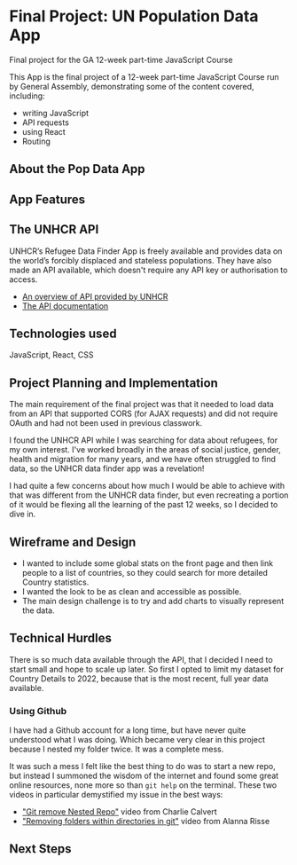 # Final Project: UN Population Data App

Final project for the GA 12-week part-time JavaScript Course

This App is the final project of a 12-week part-time JavaScript Course run by General Assembly, demonstrating some of the content covered, including:

- writing JavaScript
- API requests
- using React
- Routing

## About the Pop Data App
## App Features

## The UNHCR API
UNHCR’s Refugee Data Finder App is freely available and provides data on the world’s forcibly displaced and stateless populations.
They have also made an API available, which doesn't require any API key or authorisation to access.

- [An overview of API provided by UNHCR](https://www.unhcr.org/refugee-statistics/insights/explainers/forcibly-displaced-api.html)
- [The API documentation](https://api.unhcr.org/docs/refugee-statistics.html)

## Technologies used

JavaScript, React, CSS

## Project Planning and Implementation

The main requirement of the final project was that it needed to load data from an API that supported CORS (for AJAX requests) and did not require OAuth and had not been used in previous classwork.

I found the UNHCR API while I was searching for data about refugees, for my own interest. I've worked broadly in the areas of social justice, gender, health and migration for many years, and we have often struggled to find data, so the UNHCR data finder app was a revelation!

I had quite a few concerns about how much I would be able to achieve with that was different from the UNHCR data finder, but even recreating a portion of it would be flexing all the learning of the past 12 weeks, so I decided to dive in.

## Wireframe and Design
- I wanted to include some global stats on the front page and then link people to a list of countries, so they could search for more detailed Country statistics.
- I wanted the look to be as clean and accessible as possible. 
- The main design challenge is to try and add charts to visually represent the data.

## Technical Hurdles
There is so much data available through the API, that I decided I need to start small and hope to scale up later. So first I opted to limit my dataset for Country Details to 2022, because that is the most recent, full year data available.

### Using Github
I have had a Github account for a long time, but have never quite understood what I was doing. Which became very clear in this project because I nested my folder twice. It was a complete mess.

It was such a mess I felt like the best thing to do was to start a new repo, but instead I summoned the wisdom of the internet and found some great online resources, none more so than `git help` on the terminal. These two videos in particular demystified my issue in the best ways:

- ["Git remove Nested Repo"](https://www.youtube.com/watch?v=BEE66nNi-3c) video from Charlie Calvert
- ["Removing folders within directories in git"](https://www.youtube.com/watch?v=BEE66nNi-3c) video from Alanna Risse

## Next Steps
